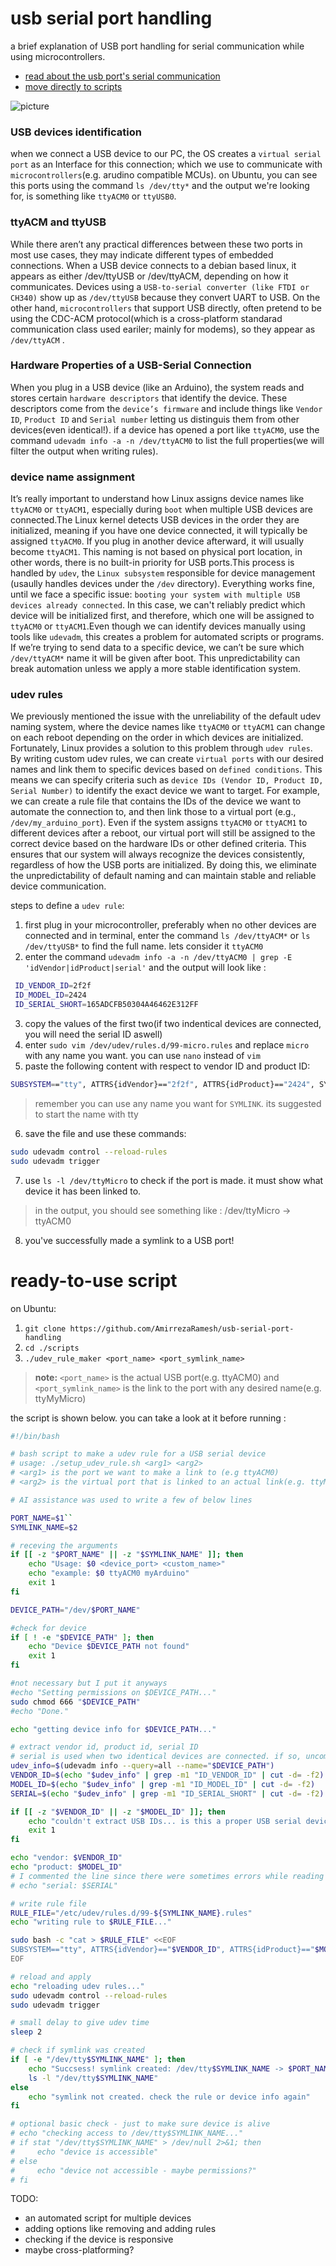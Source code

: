 # usb serial port handling

a brief explanation of USB port handling for serial communication while using microcontrollers. 

- [read about the usb port's serial communication](#usb-devices-identification)
- [move directly to scripts](#ready-to-use-script)

![picture](image.png)

### USB devices identification 
when we connect a USB device to our PC, the OS creates a `virtual serial port` as an Interface for this connection; which we use to communicate with `microcontrollers`(e.g. arudino compatible MCUs).
on Ubuntu, you can see this ports using the command ``` ls /dev/tty* ``` and the output we're looking for, is something like `ttyACM0` or `ttyUSB0`. 

### ttyACM and ttyUSB
While there aren’t any practical differences between these two ports in most use cases, they may indicate different types of embedded connections. When a USB device connects to a debian based linux, it appears as either /dev/ttyUSB or /dev/ttyACM, depending on how it communicates. Devices using a `USB-to-serial converter (like FTDI or CH340)` show up as `/dev/ttyUSB` because they convert UART to USB. On the other hand, `microcontrollers` that support USB directly, often pretend to be using the CDC-ACM protocol(which is a cross-platform standarad communication class used eariler; mainly for modems), so they appear as `/dev/ttyACM` .

### Hardware Properties of a USB-Serial Connection
When you plug in a USB device (like an Arduino), the system reads and stores certain `hardware descriptors` that identify the device. These descriptors come from the `device’s firmware` and include things like `Vendor ID`, `Product ID` and `Serial number` letting us distinguis them from other devices(even identical!). if a device has opened a port like `ttyACM0`, use the command ```udevadm info -a -n /dev/ttyACM0``` to list the full properties(we will filter the output when writing rules). 

### device name assignment
It’s really important to understand how Linux assigns device names like `ttyACM0` or `ttyACM1`, especially during `boot` when multiple USB devices are connected.The Linux kernel detects USB devices in the order they are initialized, meaning if you have one device connected, it will typically be assigned `ttyACM0`. If you plug in another device afterward, it will usually become `ttyACM1`. This naming is not based on physical port location, in other words, there is no built-in priority for USB ports.This process is handled by `udev`, the `Linux subsystem` responsible for device management (usaully handles devices under the `/dev` directory). Everything works fine, until we face a specific issue: `booting your system with multiple USB devices already connected`. In this case, we can't reliably predict which device will be initialized first, and therefore, which one will be assigned to `ttyACM0` or `ttyACM1`.Even though we can identify devices manually using tools like `udevadm`, this creates a problem for automated scripts or programs. If we’re trying to send data to a specific device, we can’t be sure which `/dev/ttyACM*` name it will be given after boot. This unpredictability can break automation unless we apply a more stable identification system.

### udev rules
We previously mentioned the issue with the unreliability of the default udev naming system, where the device names like `ttyACM0` or `ttyACM1` can change on each reboot depending on the order in which devices are initialized. Fortunately, Linux provides a solution to this problem through `udev rules`. By writing custom udev rules, we can create `virtual ports` with our desired names and link them to specific devices based on `defined conditions`.
This means we can specify criteria such as `device IDs (Vendor ID, Product ID, Serial Number)` to identify the exact device we want to target. For example, we can create a rule file that contains the IDs of the device we want to automate the connection to, and then link those to a virtual port (e.g., `/dev/my_arduino_port`). Even if the system assigns `ttyACM0` or `ttyACM1` to different devices after a reboot, our virtual port will still be assigned to the correct device based on the hardware IDs or other defined criteria.
This ensures that our system will always recognize the devices consistently, regardless of how the USB ports are initialized. By doing this, we eliminate the unpredictability of default naming and can maintain stable and reliable device communication.

steps to define a `udev rule`:

1. first plug in your microcontroller, preferably when no other devices are connected and in terminal, enter the command ``` ls /dev/ttyACM* ``` or ``` ls /dev/ttyUSB* ``` to find the full name. lets consider it `ttyACM0`
2. enter the command ``` udevadm info -a -n /dev/ttyACM0 | grep -E 'idVendor|idProduct|serial' ``` and the output will look like : 
```bash
 ID_VENDOR_ID=2f2f
 ID_MODEL_ID=2424
 ID_SERIAL_SHORT=165ADCFB50304A46462E312FF
```
3. copy the values of the first two(if two indentical devices are connected, you will need the serial ID aswell)
4. enter ```sudo vim /dev/udev/rules.d/99-micro.rules``` and replace `micro` with any name you want. you can use `nano` instead of `vim`
5. paste the following content with respect to vendor ID and product ID:
 
```bash
SUBSYSTEM=="tty", ATTRS{idVendor}=="2f2f", ATTRS{idProduct}=="2424", SYMLINK+="ttyMicro"
```
> remember you can use any name you want for `SYMLINK`. its suggested to start the name with tty

6. save the file and use these commands: 
```bash
sudo udevadm control --reload-rules
sudo udevadm trigger
```
7. use ``` ls -l /dev/ttyMicro ``` to check if the port is made. it must show what device it has been linked to.
> in the output, you should see something like : /dev/ttyMicro -> ttyACM0

8. you've successfully made a symlink to a USB port!  

# ready-to-use script
on Ubuntu:

1. ``` git clone https://github.com/AmirrezaRamesh/usb-serial-port-handling ```
2. ``` cd ./scripts ```
3. ```./udev_rule_maker <port_name> <port_symlink_name>``` 
> **note:** `<port_name>` is the actual USB port(e.g. ttyACM0) and `<port_symlink_name>` is the link to the port with any desired name(e.g. ttyMyMicro)

the script is shown below. you can take a look at it before running : 

```bash
#!/bin/bash

# bash script to make a udev rule for a USB serial device
# usage: ./setup_udev_rule.sh <arg1> <arg2>
# <arg1> is the port we want to make a link to (e.g ttyACM0)
# <arg2> is the virtual port that is linked to an actual link(e.g. ttyMyMicro)

# AI assistance was used to write a few of below lines

PORT_NAME=$1``
SYMLINK_NAME=$2

# receving the arguments
if [[ -z "$PORT_NAME" || -z "$SYMLINK_NAME" ]]; then
    echo "Usage: $0 <device_port> <custom_name>"
    echo "example: $0 ttyACM0 myArduino"
    exit 1
fi

DEVICE_PATH="/dev/$PORT_NAME"

#check for device
if [ ! -e "$DEVICE_PATH" ]; then
    echo "Device $DEVICE_PATH not found"
    exit 1
fi

#not necessary but I put it anyways
#echo "Setting permissions on $DEVICE_PATH..."
sudo chmod 666 "$DEVICE_PATH"
#echo "Done."

echo "getting device info for $DEVICE_PATH..."

# extract vendor id, product id, serial ID
# serial is used when two identical devices are connected. if so, uncomment line 50 and modify line 57
udev_info=$(udevadm info --query=all --name="$DEVICE_PATH")
VENDOR_ID=$(echo "$udev_info" | grep -m1 "ID_VENDOR_ID" | cut -d= -f2)
MODEL_ID=$(echo "$udev_info" | grep -m1 "ID_MODEL_ID" | cut -d= -f2)
SERIAL=$(echo "$udev_info" | grep -m1 "ID_SERIAL_SHORT" | cut -d= -f2)

if [[ -z "$VENDOR_ID" || -z "$MODEL_ID" ]]; then
    echo "couldn't extract USB IDs... is this a proper USB serial device?"
    exit 1
fi

echo "vendor: $VENDOR_ID"
echo "product: $MODEL_ID"
# I commented the line since there were sometimes errors while reading this serial number for some unknown reasons
# echo "serial: $SERIAL" 

# write rule file
RULE_FILE="/etc/udev/rules.d/99-${SYMLINK_NAME}.rules"
echo "writing rule to $RULE_FILE..."

sudo bash -c "cat > $RULE_FILE" <<EOF
SUBSYSTEM=="tty", ATTRS{idVendor}=="$VENDOR_ID", ATTRS{idProduct}=="$MODEL_ID", SYMLINK+="tty$SYMLINK_NAME"
EOF

# reload and apply
echo "reloading udev rules..."
sudo udevadm control --reload-rules
sudo udevadm trigger

# small delay to give udev time
sleep 2

# check if symlink was created
if [ -e "/dev/tty$SYMLINK_NAME" ]; then
    echo "Succsess! symlink created: /dev/tty$SYMLINK_NAME -> $PORT_NAME"
    ls -l "/dev/tty$SYMLINK_NAME"
else
    echo "symlink not created. check the rule or device info again"
fi

# optional basic check - just to make sure device is alive
# echo "checking access to /dev/tty$SYMLINK_NAME..."
# if stat "/dev/tty$SYMLINK_NAME" > /dev/null 2>&1; then
#     echo "device is accessible"
# else
#     echo "device not accessible - maybe permissions?"
# fi

```

TODO: 
- an automated script for multiple devices
- adding options like removing and adding rules
- checking if the device is responsive
- maybe cross-platforming? 
